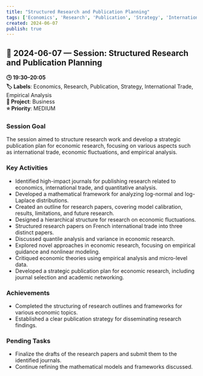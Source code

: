 ```yaml
---
title: "Structured Research and Publication Planning"
tags: ['Economics', 'Research', 'Publication', 'Strategy', 'International Trade', 'Empirical Analysis']
created: 2024-06-07
publish: true
---
```


## 📅 2024-06-07 — Session: Structured Research and Publication Planning

**🕒 19:30–20:05**  
**🏷️ Labels**: Economics, Research, Publication, Strategy, International Trade, Empirical Analysis  
**📂 Project**: Business  
**⭐ Priority**: MEDIUM  


### Session Goal
The session aimed to structure research work and develop a strategic publication plan for economic research, focusing on various aspects such as international trade, economic fluctuations, and empirical analysis.

### Key Activities
- Identified high-impact journals for publishing research related to economics, international trade, and quantitative analysis.
- Developed a mathematical framework for analyzing log-normal and log-Laplace distributions.
- Created an outline for research papers, covering model calibration, results, limitations, and future research.
- Designed a hierarchical structure for research on economic fluctuations.
- Structured research papers on French international trade into three distinct papers.
- Discussed quantile analysis and variance in economic research.
- Explored novel approaches in economic research, focusing on empirical guidance and nonlinear modeling.
- Critiqued economic theories using empirical analysis and micro-level data.
- Developed a strategic publication plan for economic research, including journal selection and academic networking.

### Achievements
- Completed the structuring of research outlines and frameworks for various economic topics.
- Established a clear publication strategy for disseminating research findings.

### Pending Tasks
- Finalize the drafts of the research papers and submit them to the identified journals.
- Continue refining the mathematical models and frameworks discussed.
